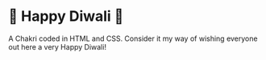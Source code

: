 # 🎇 Happy Diwali 🎇

A Chakri coded in HTML and CSS. Consider it my way of wishing everyone out here a very Happy Diwali!
